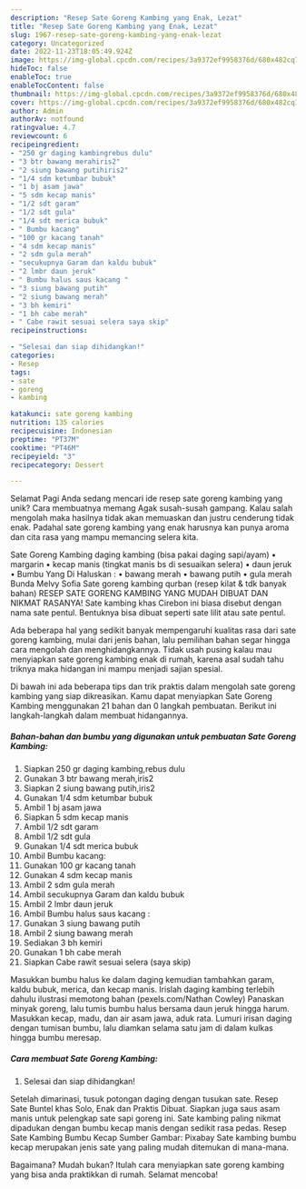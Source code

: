 ```yaml
---
description: "Resep Sate Goreng Kambing yang Enak, Lezat"
title: "Resep Sate Goreng Kambing yang Enak, Lezat"
slug: 1967-resep-sate-goreng-kambing-yang-enak-lezat
category: Uncategorized
date: 2022-11-23T18:05:49.924Z
image: https://img-global.cpcdn.com/recipes/3a9372ef9958376d/680x482cq70/sate-goreng-kambing-foto-resep-utama.jpg
hideToc: false
enableToc: true
enableTocContent: false
thumbnail: https://img-global.cpcdn.com/recipes/3a9372ef9958376d/680x482cq70/sate-goreng-kambing-foto-resep-utama.jpg
cover: https://img-global.cpcdn.com/recipes/3a9372ef9958376d/680x482cq70/sate-goreng-kambing-foto-resep-utama.jpg
author: Admin
authorAv: notfound
ratingvalue: 4.7
reviewcount: 6
recipeingredient:
- "250 gr daging kambingrebus dulu"
- "3 btr bawang merahiris2"
- "2 siung bawang putihiris2"
- "1/4 sdm ketumbar bubuk"
- "1 bj asam jawa"
- "5 sdm kecap manis"
- "1/2 sdt garam"
- "1/2 sdt gula"
- "1/4 sdt merica bubuk"
- " Bumbu kacang"
- "100 gr kacang tanah"
- "4 sdm kecap manis"
- "2 sdm gula merah"
- "secukupnya Garam dan kaldu bubuk"
- "2 lmbr daun jeruk"
- " Bumbu halus saus kacang "
- "3 siung bawang putih"
- "2 siung bawang merah"
- "3 bh kemiri"
- "1 bh cabe merah"
- " Cabe rawit sesuai selera saya skip"
recipeinstructions:

- "Selesai dan siap dihidangkan!"
categories:
- Resep
tags:
- sate
- goreng
- kambing

katakunci: sate goreng kambing 
nutrition: 135 calories
recipecuisine: Indonesian
preptime: "PT37M"
cooktime: "PT46M"
recipeyield: "3"
recipecategory: Dessert

---
```



Selamat Pagi Anda sedang mencari ide resep sate goreng kambing yang unik? Cara membuatnya memang Agak susah-susah gampang. Kalau salah mengolah maka hasilnya tidak akan memuaskan dan justru cenderung tidak enak. Padahal sate goreng kambing yang enak harusnya kan punya aroma dan cita rasa yang mampu memancing selera kita.


Sate Goreng Kambing daging kambing (bisa pakai daging sapi/ayam) • margarin • kecap manis (tingkat manis bs di sesuaikan selera) • daun jeruk • Bumbu Yang Di Haluskan : • bawang merah • bawang putih • gula merah Bunda Melvy Sofia Sate goreng kambing qurban (resep kilat &amp; tdk banyak bahan) RESEP SATE GORENG KAMBING YANG MUDAH DIBUAT DAN NIKMAT RASANYA! Sate kambing khas Cirebon ini biasa disebut dengan nama sate pentul. Bentuknya bisa dibuat seperti sate lilit atau sate pentul.

Ada beberapa hal yang sedikit banyak mempengaruhi kualitas rasa dari sate goreng kambing, mulai dari jenis bahan, lalu pemilihan bahan segar hingga cara mengolah dan menghidangkannya. Tidak usah pusing kalau mau menyiapkan sate goreng kambing enak di rumah, karena asal sudah tahu triknya maka hidangan ini mampu menjadi sajian spesial.


Di bawah ini ada beberapa tips dan trik praktis dalam mengolah sate goreng kambing yang siap dikreasikan. Kamu dapat menyiapkan Sate Goreng Kambing menggunakan 21 bahan dan 0 langkah pembuatan. Berikut ini langkah-langkah dalam membuat hidangannya.

<!--inarticleads1-->

##### Bahan-bahan dan bumbu yang digunakan untuk pembuatan Sate Goreng Kambing:

1. Siapkan 250 gr daging kambing,rebus dulu
1. Gunakan 3 btr bawang merah,iris2
1. Siapkan 2 siung bawang putih,iris2
1. Gunakan 1/4 sdm ketumbar bubuk
1. Ambil 1 bj asam jawa
1. Siapkan 5 sdm kecap manis
1. Ambil 1/2 sdt garam
1. Ambil 1/2 sdt gula
1. Gunakan 1/4 sdt merica bubuk
1. Ambil  Bumbu kacang:
1. Gunakan 100 gr kacang tanah
1. Gunakan 4 sdm kecap manis
1. Ambil 2 sdm gula merah
1. Ambil secukupnya Garam dan kaldu bubuk
1. Ambil 2 lmbr daun jeruk
1. Ambil  Bumbu halus saus kacang :
1. Gunakan 3 siung bawang putih
1. Ambil 2 siung bawang merah
1. Sediakan 3 bh kemiri
1. Gunakan 1 bh cabe merah
1. Siapkan  Cabe rawit sesuai selera (saya skip)


Masukkan bumbu halus ke dalam daging kemudian tambahkan garam, kaldu bubuk, merica, dan kecap manis. Irislah daging kambing terlebih dahulu ilustrasi memotong bahan (pexels.com/Nathan Cowley) Panaskan minyak goreng, lalu tumis bumbu halus bersama daun jeruk hingga harum. Masukkan kecap, madu, dan air asam jawa, aduk rata. Lumuri irisan daging dengan tumisan bumbu, lalu diamkan selama satu jam di dalam kulkas hingga bumbu meresap. 

<!--inarticleads2-->

##### Cara membuat Sate Goreng Kambing:


1. Selesai dan siap dihidangkan!

Setelah dimarinasi, tusuk potongan daging dengan tusukan sate. Resep Sate Buntel khas Solo, Enak dan Praktis Dibuat. Siapkan juga saus asam manis untuk pelengkap sate sapi goreng ini. Sate kambing paling nikmat dipadukan dengan bumbu kecap manis dengan sedikit rasa pedas. Resep Sate Kambing Bumbu Kecap Sumber Gambar: Pixabay Sate kambing bumbu kecap merupakan jenis sate yang paling mudah ditemukan di mana-mana. 

Bagaimana? Mudah bukan? Itulah cara menyiapkan sate goreng kambing yang bisa anda praktikkan di rumah. Selamat mencoba!
